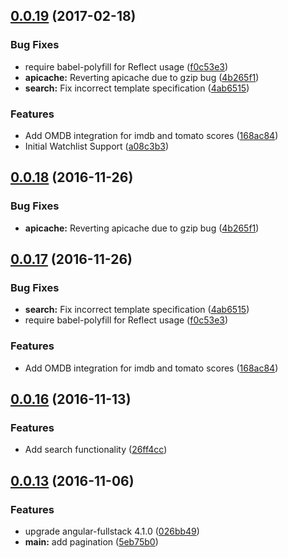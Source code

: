 <a name="0.0.19"></a>
## [0.0.19](https://github.com/jhunken/easier.tv/compare/v0.0.16-hf1...v0.0.19) (2017-02-18)


### Bug Fixes

* require babel-polyfill for Reflect usage ([f0c53e3](https://github.com/jhunken/easier.tv/commit/f0c53e3))
* **apicache:** Reverting apicache due to gzip bug ([4b265f1](https://github.com/jhunken/easier.tv/commit/4b265f1))
* **search:** Fix incorrect template specification ([4ab6515](https://github.com/jhunken/easier.tv/commit/4ab6515))


### Features

* Add OMDB integration for imdb and tomato scores ([168ac84](https://github.com/jhunken/easier.tv/commit/168ac84))
* Initial Watchlist Support ([a08c3b3](https://github.com/jhunken/easier.tv/commit/a08c3b3))



<a name="0.0.18"></a>
## [0.0.18](https://github.com/jhunken/easier.tv/compare/v0.0.16-hf1...v0.0.18) (2016-11-26)


### Bug Fixes

* **apicache:** Reverting apicache due to gzip bug ([4b265f1](https://github.com/jhunken/easier.tv/commit/4b265f1))


<a name="0.0.17"></a>
## [0.0.17](https://github.com/jhunken/easier.tv/compare/v0.0.16-hf1...v0.0.17) (2016-11-26)


### Bug Fixes

* **search:** Fix incorrect template specification ([4ab6515](https://github.com/jhunken/easier.tv/commit/4ab6515))
* require babel-polyfill for Reflect usage ([f0c53e3](https://github.com/jhunken/easier.tv/commit/f0c53e3))


### Features

* Add OMDB integration for imdb and tomato scores ([168ac84](https://github.com/jhunken/easier.tv/commit/168ac84))



<a name="0.0.16"></a>
## [0.0.16](https://github.com/jhunken/easier.tv/compare/v0.0.13...v0.0.16) (2016-11-13)


### Features

* Add search functionality ([26ff4cc](https://github.com/jhunken/easier.tv/commit/26ff4cc))



<a name="0.0.13"></a>
## [0.0.13](https://github.com/jhunken/easier.tv/compare/0.0.10...v0.0.13) (2016-11-06)


### Features

* upgrade angular-fullstack 4.1.0 ([026bb49](https://github.com/jhunken/easier.tv/commit/026bb49))
* **main:** add pagination ([5eb75b0](https://github.com/jhunken/easier.tv/commit/5eb75b0))



